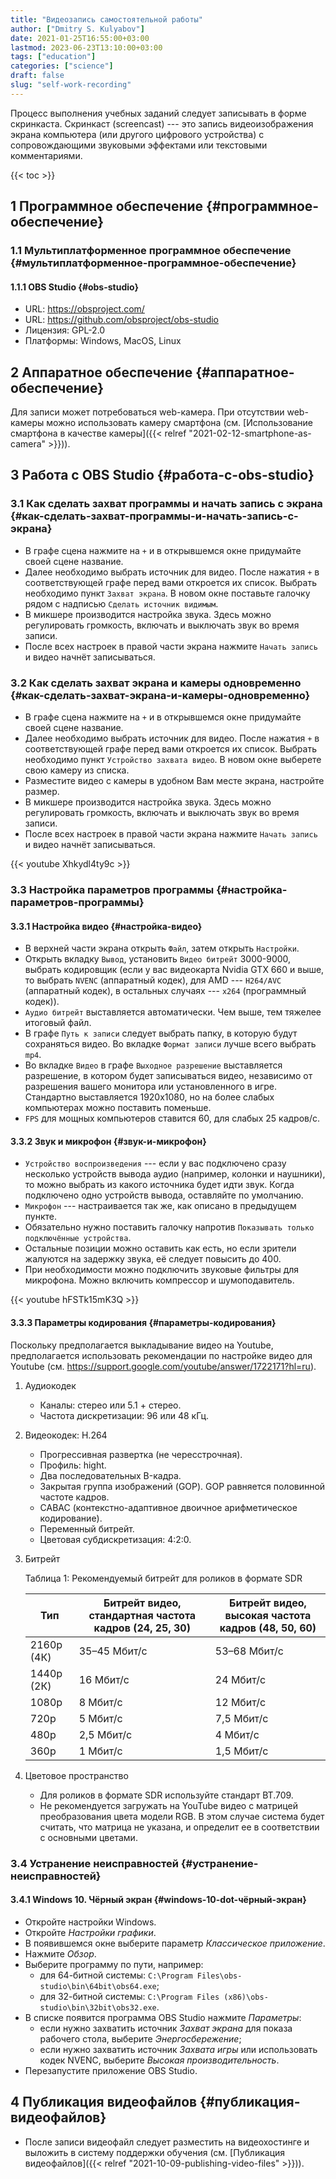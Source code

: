 ```yaml
---
title: "Видеозапись самостоятельной работы"
author: ["Dmitry S. Kulyabov"]
date: 2021-01-25T16:55:00+03:00
lastmod: 2023-06-23T13:10:00+03:00
tags: ["education"]
categories: ["science"]
draft: false
slug: "self-work-recording"
---
```


Процесс выполнения учебных заданий следует записывать в форме скринкаста.  Скринкаст (screencast) --- это запись видеоизображения экрана компьютера (или другого цифрового устройства) с сопровождающими звуковыми эффектами или текстовыми комментариями.

<!--more-->

{{< toc >}}


## <span class="section-num">1</span> Программное обеспечение {#программное-обеспечение}


### <span class="section-num">1.1</span> Мультиплатформенное программное обеспечение {#мультиплатформенное-программное-обеспечение}


#### <span class="section-num">1.1.1</span> OBS Studio {#obs-studio}

-   URL: <https://obsproject.com/>
-   URL: <https://github.com/obsproject/obs-studio>
-   Лицензия: GPL-2.0
-   Платформы: Windows, MacOS, Linux


## <span class="section-num">2</span> Аппаратное обеспечение {#аппаратное-обеспечение}

Для записи может потребоваться web-камера. При отсутствии web-камеры
можно использовать камеру смартфона (см. [Использование смартфона в качестве камеры]({{< relref "2021-02-12-smartphone-as-camera" >}})).


## <span class="section-num">3</span> Работа с OBS Studio {#работа-с-obs-studio}


### <span class="section-num">3.1</span> Как сделать захват программы и начать запись с экрана {#как-сделать-захват-программы-и-начать-запись-с-экрана}

-   В графе сцена нажмите на `+` и в открывшемся окне придумайте своей сцене название.
-   Далее необходимо выбрать источник для видео. После нажатия `+` в соответствующей графе перед вами откроется их список. Выбрать необходимо пункт `Захват экрана`. В новом окне поставьте галочку рядом с надписью `Сделать источник видимым`.
-   В микшере производится настройка звука. Здесь можно регулировать громкость, включать и выключать звук во время записи.
-   После всех настроек в правой части экрана нажмите `Начать запись` и видео начнёт записываться.


### <span class="section-num">3.2</span> Как сделать захват экрана и камеры одновременно {#как-сделать-захват-экрана-и-камеры-одновременно}

-   В графе сцена нажмите на `+` и в открывшемся окне придумайте своей сцене название.
-   Далее необходимо выбрать источник для видео. После нажатия `+` в соответствующей графе перед вами откроется их список. Выбрать необходимо пункт `Устройство захвата видео`. В новом окне выберете свою камеру из списка.
-   Разместите видео с камеры в удобном Вам месте экрана, настройте размер.
-   В микшере производится настройка звука. Здесь можно регулировать громкость, включать и выключать звук во время записи.
-   После всех настроек в правой части экрана нажмите `Начать запись` и видео начнёт записываться.

{{< youtube Xhkydl4ty9c >}}


### <span class="section-num">3.3</span> Настройка параметров программы {#настройка-параметров-программы}


#### <span class="section-num">3.3.1</span> Настройка видео {#настройка-видео}

-   В верхней части экрана открыть `Файл`, затем открыть `Настройки`.
-   Открыть вкладку `Вывод`, установить `Видео битрейт` 3000-9000, выбрать кодировщик (если у вас видеокарта Nvidia GTX 660 и выше, то выбрать `NVENC` (аппаратный кодек), для AMD --- `H264/AVC` (аппаратный кодек), в остальных случаях --- `х264` (программный кодек)).
-   `Аудио битрейт` выставляется автоматически. Чем выше, тем тяжелее итоговый файл.
-   В графе `Путь к записи` следует выбрать папку, в которую будут сохраняться видео. Во вкладке `Формат записи` лучше всего выбрать `mp4`.
-   Во вкладке `Видео` в графе `Выходное разрешение` выставляется разрешение, в котором будет записываться видео, независимо от разрешения вашего монитора или установленного в игре. Стандартно выставляется 1920х1080, но на более слабых компьютерах можно поставить поменьше.
-   `FPS` для мощных компьютеров ставится 60, для слабых 25 кадров/с.


#### <span class="section-num">3.3.2</span> Звук и микрофон {#звук-и-микрофон}

-   `Устройство воспроизведения` --- если у вас подключено сразу несколько устройств вывода аудио (например, колонки и наушники), то можно выбрать из какого источника будет идти звук. Когда подключено одно устройств вывода, оставляйте по умолчанию.
-   `Микрофон` --- настраивается так же, как описано в предыдущем пункте.
-   Обязательно нужно поставить галочку напротив `Показывать только подключённые устройства`.
-   Остальные позиции можно оставить как есть, но если зрители жалуются на задержку звука, её следует повысить до 400.
-   При необходимости можно подключить звуковые фильтры для микрофона. Можно включить компрессор и шумоподавитель.

{{< youtube hFSTk15mK3Q >}}


#### <span class="section-num">3.3.3</span> Параметры кодирования {#параметры-кодирования}

Поскольку предполагается выкладывание видео на Youtube, предполагается использовать рекомендации по настройке видео для Youtube (см. <https://support.google.com/youtube/answer/1722171?hl=ru>).

<!--list-separator-->

1.  Аудиокодек

    -   Каналы: стерео или 5.1 + стерео.
    -   Частота дискретизации: 96 или 48 кГц.

<!--list-separator-->

2.  Видеокодек: H.264

    -   Прогрессивная развертка (не чересстрочная).
    -   Профиль: hight.
    -   Два последовательных B-кадра.
    -   Закрытая группа изображений (GOP). GOP равняется половинной частоте кадров.
    -   CABAC (контекстно-адаптивное двоичное арифметическое кодирование).
    -   Переменный битрейт.
    -   Цветовая субдискретизация: 4:2:0.

<!--list-separator-->

3.  Битрейт

    <div class="table-caption">
      <span class="table-number">&#1058;&#1072;&#1073;&#1083;&#1080;&#1094;&#1072; 1:</span>
      Рекомендуемый битрейт для роликов в формате SDR
    </div>

    | Тип        | Битрейт видео, стандартная частота кадров (24, 25, 30) | Битрейт видео, высокая частота кадров (48, 50, 60) |
    |------------|--------------------------------------------------------|----------------------------------------------------|
    | 2160p (4К) | 35–45 Мбит/с                                           | 53–68 Мбит/с                                       |
    | 1440p (2К) | 16 Мбит/c                                              | 24 Мбит/c                                          |
    | 1080p      | 8 Мбит/c                                               | 12 Мбит/c                                          |
    | 720p       | 5 Мбит/c                                               | 7,5 Мбит/c                                         |
    | 480p       | 2,5 Мбит/c                                             | 4 Мбит/c                                           |
    | 360p       | 1 Мбит/c                                               | 1,5 Мбит/c                                         |

<!--list-separator-->

4.  Цветовое пространство

    -   Для роликов в формате SDR используйте стандарт BT.709.
    -   Не рекомендуется загружать на YouTube видео с матрицей
        преобразования цвета модели RGB. В этом случае система будет
        считать, что матрица не указана, и определит ее в соответствии с
        основными цветами.


### <span class="section-num">3.4</span> Устранение неисправностей {#устранение-неисправностей}


#### <span class="section-num">3.4.1</span> Windows 10. Чёрный экран {#windows-10-dot-чёрный-экран}

-   Откройте настройки Windows.
-   Откройте _Настройки графики_.
-   В появившемся окне выберите параметр _Классическое приложение_.
-   Нажмите _Обзор_.
-   Выберите программу по пути, например:
    -   для 64-битной системы: `C:\Program Files\obs-studio\bin\64bit\obs64.exe`;
    -   для 32-битной системы: `C:\Program Files (x86)\obs-studio\bin\32bit\obs32.exe`.
-   В списке появится программа OBS Studio нажмите _Параметры_:
    -   если нужно захватить источник _Захват экрана_ для показа рабочего стола, выберите _Энергосбережение_;
    -   если нужно захватить источник _Захвата игры_ или использовать кодек NVENC, выберите _Высокая производительность_.
-   Перезапустите приложение OBS Studio.


## <span class="section-num">4</span> Публикация видеофайлов {#публикация-видеофайлов}

-   После записи видеофайл следует разместить на видеохостинге и выложить в систему поддержки обучения (см. [Публикация видеофайлов]({{< relref "2021-10-09-publishing-video-files" >}})).

